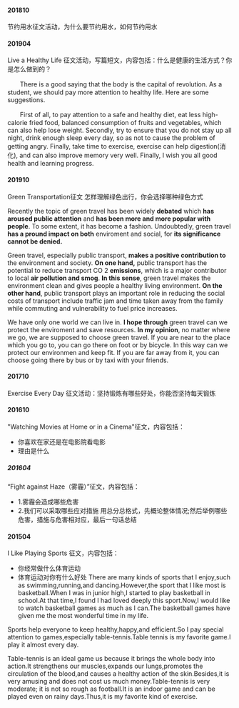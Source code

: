 #### 201810 
节约用水征文活动，为什么要节约用水，如何节约用水

#### 201904 

Live a Healthy Life 征文活动，写篇短文，内容包括：什么是健康的生活方式？你是怎么做到的？


　　There is a good saying that the body is the capital of revolution. As a student, we should pay more attention to healthy life. Here are some suggestions.

　　First of all, to pay attention to a safe and healthy diet, eat less high-calorie fried food, balanced consumption of fruits and vegetables, which can also help lose weight. Secondly, try to ensure that you do not stay up all night, drink enough sleep every day, so as not to cause the problem of getting angry. Finally, take time to exercise, exercise can help digestion(消化), and can also improve memory very well. Finally, I wish you all good health and learning progress.

#### 201910
Green Transportation征文 怎样理解绿色出行，你会选择哪种绿色方式

Recently the topic of green travel has been widely **debated** which **has aroused public attention** and **has been more and more popular with people**. To some extent, it has become a fashion. Undoubtedly, green travel **has a pround impact on both** enviroment and social, for **its significance cannot be denied.**

Green travel, especially public transport, **makes a positive contribution to** the environment and society. **On one hand,** public transport has the potential to reduce transport CO 2 **emissions**, which is a major contributor to local **air pollution and smog**. **In this sense**, green travel makes the environment clean and gives people a healthy living environment. **On the other hand**, public transport plays an important role in reducing the social costs of transport include traffic jam and time taken away from the family while commuting and vulnerability to fuel price increases.

We have only one world we can live in. **I hope through** green travel can we protect the enviroment and save resources. **In my opinion**, no matter where we go, we are supposed to choose green travel. If you are near to the place which you go to, you can go there on foot or by bicycle. In this way can we protect our environmen and keep fit. If you are far away from it, you can choose going there by bus or by taxi with your friends.

#### 201710
Exercise Every Day 征文活动：坚持锻炼有哪些好处，你能否坚持每天锻炼

#### 201610
"Watching Movies at Home or in a Cinema"征文，内容包括：
- 你喜欢在家还是在电影院看电影
- 理由是什么

##### 201604
“Fight against Haze（雾霾）”征文，内容包括：
- 1.雾霾会造成哪些危害 
- 2.我们可以采取哪些应对措施
用总分总格式，先概论整体情况;然后举例哪些危害，措施与危害相对应，最后一句话总结


#### 201504
I Like Playing Sports 征文，内容包括：
- 你经常做什么体育运动
- 体育运动对你有什么好处
There are many kinds of sports that I enjoy,such as swimming,running,and dancing.However,the sport that I like most is basketball.When I was in junior high,I started to play basketball in school.At that time,I found I had loved deeply this sport.Now,I would like to watch basketball games as much as I can.The basketball games have given me the most wonderful time in my life.

Sports help everyone to keep healthy,happy,and efficient.So I pay special attention to games,especially table-tennis.Table tennis is my favorite game.I play it almost every day.

Table-tennis is an ideal game us because it brings the whole body into action.It strengthens our muscles,expands our lungs,promotes the circulation of the blood,and causes a healthy action of the skin.Besides,it is very amusing and does not cost us much money.Table-tennis is very moderate; it is not so rough as football.It is an indoor game and can be played even on rainy days.Thus,it is my favorite kind of exercise.

